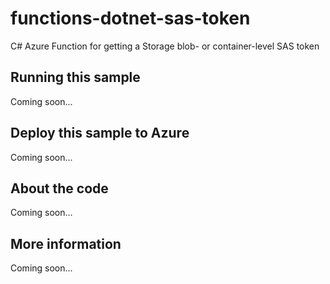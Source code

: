 # functions-dotnet-sas-token
C# Azure Function for getting a Storage blob- or container-level SAS token
## Running this sample
Coming soon...
## Deploy this sample to Azure
Coming soon...
## About the code
Coming soon...
## More information
Coming soon...